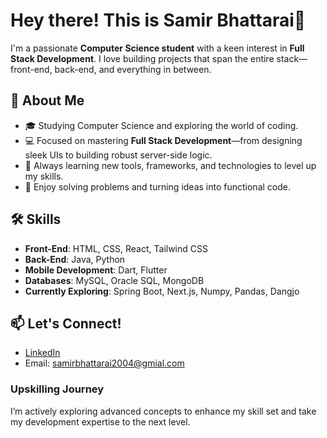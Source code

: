 # Hey there! This is Samir Bhattarai👋

I'm a passionate **Computer Science student** with a keen interest in **Full Stack Development**. I love building projects that span the entire stack—front-end, back-end, and everything in between. 

## 🌟 About Me
- 🎓 Studying Computer Science and exploring the world of coding.
- 💻 Focused on mastering **Full Stack Development**—from designing sleek UIs to building robust server-side logic.
- 🚀 Always learning new tools, frameworks, and technologies to level up my skills.
- 🔧 Enjoy solving problems and turning ideas into functional code.

## 🛠️ Skills
- **Front-End**: HTML, CSS, React, Tailwind CSS
- **Back-End**: Java, Python
- **Mobile Development**: Dart, Flutter
- **Databases**: MySQL, Oracle SQL, MongoDB
- **Currently Exploring**: Spring Boot, Next.js, Numpy, Pandas, Dangjo 

## 📫 Let's Connect!
- [LinkedIn](https://www.linkedin.com/in/mr-samir-bhattarai)
- Email: samirbhattarai2004@gmial.com

### Upskilling Journey
I’m actively exploring advanced concepts to enhance my skill set and take my development expertise to the next level.
